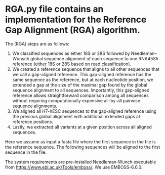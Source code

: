 # RGA.py file contains an implementation for the Reference Gap Alignment (RGA) algorithm.

The (RGA) steps are as follows:
1) We classified sequences as either 18S or 28S followed by Needleman–Wunsch global sequence alignment of each sequence to one RNA45S5 reference (either 18S or 28S based on read classification). 
2) We created a reference sequence that aligns to all other sequences that we call a gap-aligned reference. This gap-aligned reference has the same sequence as the reference, but at each nucleotide position, we extended a gap at the size of the maximal gap found by the global sequence alignment to all sequences. Importantly, this gap-aligned reference allows straightforward comparison among all sequences without requiring computationally expensive all-by-all pairwise sequence alignments. 
3) We aligned all H7-hESC sequences to the gap-aligned reference using the previous global alignment with additional extended gaps at reference positions. 
4) Lastly, we extracted all variants at a given position across all aligned sequences. 

Here we assume as input a fasta file where the first sequence in the file is the reference sequence. The following sequences will be aligned to the first sequence in the file.

The system requirements are pre-installed Needleman-Wunch executable from https://www.ebi.ac.uk/Tools/emboss/. 
We use EMBOSS-6.6.0.
 
